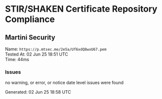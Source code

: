 # STIR/SHAKEN Certificate Repository Compliance

## Martini Security

Name: `https://p.mtsec.me/2e5a/Uf6xdQ8wxU67.pem`\
Tested At: 02 Jun 25 18:51 UTC\
Time: 44ms

### Issues

no warning, or error, or notice date level issues were found

Generated: 02 Jun 25 18:58 UTC
